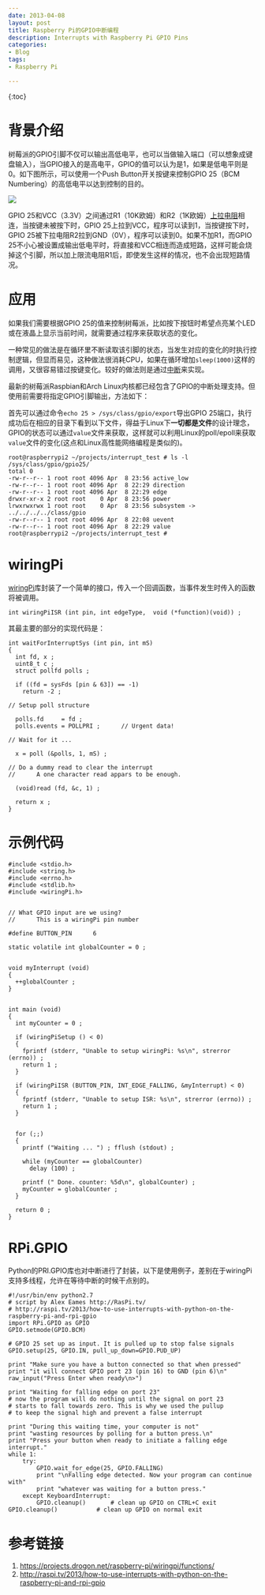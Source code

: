 ```yaml
---
date: 2013-04-08
layout: post
title: Raspberry Pi的GPIO中断编程
description: Interrupts with Raspberry Pi GPIO Pins
categories:
- Blog
tags:
- Raspberry Pi

---
```


{:toc}

# 背景介绍

树莓派的GPIO引脚不仅可以输出高低电平，也可以当做输入端口（可以想象成键盘输入），当GPIO接入的是高电平，GPIO的值可以认为是1，如果是低电平则是0。如下图所示，可以使用一个Push Button开关按键来控制GPIO 25（BCM Numbering）的高低电平以达到控制的目的。

<img src="https://www.evernote.com/shard/s26/sh/bd720803-1b71-454d-98a2-cf0e907df688/649d6eb30376f8a378ef3e8a7cc3c552/deep/0/Screenshot%204/8/13%2011:25%20PM.jpg?noteKey=649d6eb30376f8a378ef3e8a7cc3c552&suffix=deep%2F0%2FScreenshot+4%2F8%2F13+11%3A25+PM.jpg&noteGuid=bd720803-1b71-454d-98a2-cf0e907df688"/>

GPIO 25和VCC（3.3V）之间通过R1（10K欧姆）和R2（1K欧姆）[上拉电阻](https://zh.wikipedia.org/zh/上拉电阻)相连，当按键未被按下时，GPIO 25上拉到VCC，程序可以读到1，当按键按下时，GPIO 25被下拉电阻R2拉到GND（0V），程序可以读到0。如果不加R1，而GPIO 25不小心被设置成输出低电平时，将直接和VCC相连而造成短路，这样可能会烧掉这个引脚，所以加上限流电阻R1后，即使发生这样的情况，也不会出现短路情况。

# 应用

如果我们需要根据GPIO 25的值来控制树莓派，比如按下按钮时希望点亮某个LED或在液晶上显示当前时间，就需要通过程序来获取状态的变化。

一种常见的做法是在循环里不断读取该引脚的状态，当发生对应的变化的时执行控制逻辑，但显而易见，这种做法很消耗CPU，如果在循环增加`sleep(1000)`这样的调用，又很容易错过按键变化。较好的做法则是通过[中断](http://zh.wikipedia.org/wiki/中断)来实现。

最新的树莓派Raspbian和Arch Linux内核都已经包含了GPIO的中断处理支持。但使用前需要将指定GPIO引脚输出，方法如下：

首先可以通过命令`echo 25 > /sys/class/gpio/export`导出GPIO 25端口，执行成功后在相应的目录下看到以下文件，得益于Linux下**一切都是文件**的设计理念，GPIO的状态可以通过`value`文件来获取，这样就可以利用Linux的poll/epoll来获取`value`文件的变化(这点和Linux高性能网络编程是类似的)。

```
root@raspberrypi2 ~/projects/interrupt_test # ls -l /sys/class/gpio/gpio25/
total 0
-rw-r--r-- 1 root root 4096 Apr  8 23:56 active_low
-rw-r--r-- 1 root root 4096 Apr  8 22:29 direction
-rw-r--r-- 1 root root 4096 Apr  8 22:29 edge
drwxr-xr-x 2 root root    0 Apr  8 23:56 power
lrwxrwxrwx 1 root root    0 Apr  8 23:56 subsystem -> ../../../../class/gpio
-rw-r--r-- 1 root root 4096 Apr  8 22:08 uevent
-rw-r--r-- 1 root root 4096 Apr  8 22:29 value
root@raspberrypi2 ~/projects/interrupt_test # 
```

# wiringPi
[wiringPi](https://projects.drogon.net/raspberry-pi/wiringpi/functions/)库封装了一个简单的接口，传入一个回调函数，当事件发生时传入的函数将被调用。

```
int wiringPiISR (int pin, int edgeType,  void (*function)(void)) ;
```
其最主要的部分的实现代码是：

```
int waitForInterruptSys (int pin, int mS)
{
  int fd, x ;
  uint8_t c ;
  struct pollfd polls ;

  if ((fd = sysFds [pin & 63]) == -1)
    return -2 ;

// Setup poll structure

  polls.fd     = fd ;
  polls.events = POLLPRI ;      // Urgent data!

// Wait for it ...

  x = poll (&polls, 1, mS) ;

// Do a dummy read to clear the interrupt
//      A one character read appars to be enough.

  (void)read (fd, &c, 1) ;

  return x ;
}
```

# 示例代码

```
#include <stdio.h>
#include <string.h>
#include <errno.h>
#include <stdlib.h>
#include <wiringPi.h>


// What GPIO input are we using?
//      This is a wiringPi pin number

#define BUTTON_PIN      6

static volatile int globalCounter = 0 ;


void myInterrupt (void)
{
  ++globalCounter ;
}


int main (void)
{
  int myCounter = 0 ;

  if (wiringPiSetup () < 0)
  {
    fprintf (stderr, "Unable to setup wiringPi: %s\n", strerror (errno)) ;
    return 1 ;
  }

  if (wiringPiISR (BUTTON_PIN, INT_EDGE_FALLING, &myInterrupt) < 0)
  {
    fprintf (stderr, "Unable to setup ISR: %s\n", strerror (errno)) ;
    return 1 ;
  }


  for (;;)
  {
    printf ("Waiting ... ") ; fflush (stdout) ;

    while (myCounter == globalCounter)
      delay (100) ;

    printf (" Done. counter: %5d\n", globalCounter) ;
    myCounter = globalCounter ;
  }

  return 0 ;
}
``` 

# RPi.GPIO

Python的PRI.GPIO库也对中断进行了封装，以下是使用例子，差别在于wiringPi支持多线程，允许在等待中断的时候干点别的。

```
#!/usr/bin/env python2.7  
# script by Alex Eames http://RasPi.tv/  
# http://raspi.tv/2013/how-to-use-interrupts-with-python-on-the-raspberry-pi-and-rpi-gpio  
import RPi.GPIO as GPIO  
GPIO.setmode(GPIO.BCM)  
  
# GPIO 25 set up as input. It is pulled up to stop false signals  
GPIO.setup(25, GPIO.IN, pull_up_down=GPIO.PUD_UP)  
  
print "Make sure you have a button connected so that when pressed"  
print "it will connect GPIO port 23 (pin 16) to GND (pin 6)\n"  
raw_input("Press Enter when ready\n>")  
  
print "Waiting for falling edge on port 23"  
# now the program will do nothing until the signal on port 23   
# starts to fall towards zero. This is why we used the pullup  
# to keep the signal high and prevent a false interrupt  
  
print "During this waiting time, your computer is not"   
print "wasting resources by polling for a button press.\n"  
print "Press your button when ready to initiate a falling edge interrupt."  
while 1:
    try:  
        GPIO.wait_for_edge(25, GPIO.FALLING)  
        print "\nFalling edge detected. Now your program can continue with"  
        print "whatever was waiting for a button press."  
    except KeyboardInterrupt:  
        GPIO.cleanup()       # clean up GPIO on CTRL+C exit  
GPIO.cleanup()           # clean up GPIO on normal exit  
```

# 参考链接
1. https://projects.drogon.net/raspberry-pi/wiringpi/functions/
2. http://raspi.tv/2013/how-to-use-interrupts-with-python-on-the-raspberry-pi-and-rpi-gpio